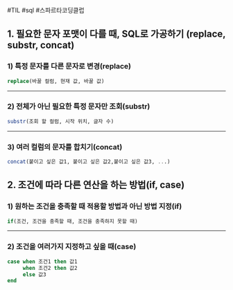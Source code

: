 #TIL #sql #스파르타코딩클럽 

## 1. 필요한 문자 포맷이 다를 때, SQL로 가공하기 (replace, substr, concat)
### 1) 특정 문자를 다른 문자로 변경(replace)
```sql
replace(바꿀 컬럼, 현재 값, 바꿀 값)
```
---
### 2) 전체가 아닌 필요한 특정 문자만 조회(substr)
```sql
substr(조회 할 컬럼, 시작 위치, 글자 수)
```
---
### 3) 여러 컬럼의 문자를 합치기(concat)
```sql
concat(붙이고 싶은 값1, 붙이고 싶은 값2,붙이고 싶은 값3, ...)
```



## 2. 조건에 따라 다른 연산을 하는 방법(if, case)
### 1) 원하는 조건을 충족할 때 적용할 방법과 아닌 방법 지정(if)
```sql
if(조건, 조건을 충족할 때, 조건을 충족하지 못할 때)
```
---
### 2) 조건을 여러가지 지정하고 싶을 때(case)
```sql
case when 조건1 then 값1
	 when 조건2 then 값2
     else 값3
end
```

